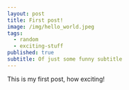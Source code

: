 ```yaml
---
layout: post
title: First post!
image: /img/hello_world.jpeg
tags:
  - random
  - exciting-stuff
published: true
subtitle: Of just some funny subtitle
---
```


This is my first post, how exciting!
